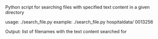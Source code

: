 Python script for searching files with specified text content in a given directory

usage: ./search_file.py <filepath> <text to search>
example:  ./search_file.py hospitaldata/ 0013256

Output: list of filenames with the text content searched for

